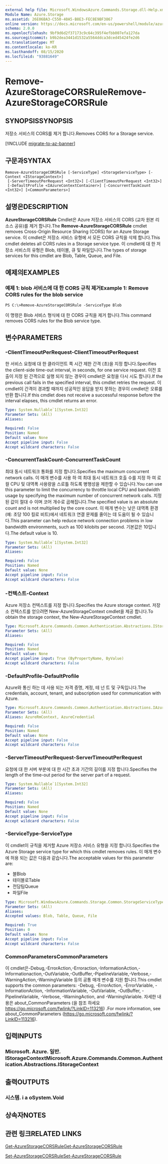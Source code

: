 ```yaml
---
external help file: Microsoft.WindowsAzure.Commands.Storage.dll-Help.xml
Module Name: Azure.Storage
ms.assetid: 26E06BA3-C550-40A5-B8E3-FEC8E9BF3867
online version: https://docs.microsoft.com/en-us/powershell/module/azure.storage/remove-azurestoragecorsrule
schema: 2.0.0
ms.openlocfilehash: 9bf9d6d2f37173c9c64c395f4efbb007efa127da
ms.sourcegitcommit: b9b2dea3441d1532a5564ddca3dced45424fe2d6
ms.translationtype: MT
ms.contentlocale: ko-KR
ms.lasthandoff: 08/15/2020
ms.locfileid: "93881649"
---
```

# <span data-ttu-id="f3a2e-101">Remove-AzureStorageCORSRule</span><span class="sxs-lookup"><span data-stu-id="f3a2e-101">Remove-AzureStorageCORSRule</span></span>

## <span data-ttu-id="f3a2e-102">SYNOPSIS</span><span class="sxs-lookup"><span data-stu-id="f3a2e-102">SYNOPSIS</span></span>
<span data-ttu-id="f3a2e-103">저장소 서비스의 CORS를 제거 합니다.</span><span class="sxs-lookup"><span data-stu-id="f3a2e-103">Removes CORS for a Storage service.</span></span>

[!INCLUDE [migrate-to-az-banner](../../includes/migrate-to-az-banner.md)]

## <span data-ttu-id="f3a2e-104">구문과</span><span class="sxs-lookup"><span data-stu-id="f3a2e-104">SYNTAX</span></span>

```
Remove-AzureStorageCORSRule [-ServiceType] <StorageServiceType> [-Context <IStorageContext>]
 [-ServerTimeoutPerRequest <Int32>] [-ClientTimeoutPerRequest <Int32>]
 [-DefaultProfile <IAzureContextContainer>] [-ConcurrentTaskCount <Int32>] [<CommonParameters>]
```

## <span data-ttu-id="f3a2e-105">설명은</span><span class="sxs-lookup"><span data-stu-id="f3a2e-105">DESCRIPTION</span></span>
<span data-ttu-id="f3a2e-106">**AzureStorageCORSRule** Cmdlet은 Azure 저장소 서비스의 CORS (교차 원본 리소스 공유)를 제거 합니다.</span><span class="sxs-lookup"><span data-stu-id="f3a2e-106">The **Remove-AzureStorageCORSRule** cmdlet removes Cross-Origin Resource Sharing (CORS) for an Azure Storage service.</span></span>
<span data-ttu-id="f3a2e-107">이 cmdlet은 저장소 서비스 유형에 서 모든 CORS 규칙을 삭제 합니다.</span><span class="sxs-lookup"><span data-stu-id="f3a2e-107">This cmdlet deletes all CORS rules in a Storage service type.</span></span>
<span data-ttu-id="f3a2e-108">이 cmdlet에 대 한 저장소 서비스의 유형은 Blob, 테이블, 큐 및 파일입니다.</span><span class="sxs-lookup"><span data-stu-id="f3a2e-108">The types of storage services for this cmdlet are Blob, Table, Queue, and File.</span></span>

## <span data-ttu-id="f3a2e-109">예제의</span><span class="sxs-lookup"><span data-stu-id="f3a2e-109">EXAMPLES</span></span>

### <span data-ttu-id="f3a2e-110">예제 1: blob 서비스에 대 한 CORS 규칙 제거</span><span class="sxs-lookup"><span data-stu-id="f3a2e-110">Example 1: Remove CORS rules for the blob service</span></span>
```
PS C:\>Remove-AzureStorageCORSRule -ServiceType Blob
```

<span data-ttu-id="f3a2e-111">이 명령은 Blob 서비스 형식에 대 한 CORS 규칙을 제거 합니다.</span><span class="sxs-lookup"><span data-stu-id="f3a2e-111">This command removes CORS rules for the Blob service type.</span></span>

## <span data-ttu-id="f3a2e-112">변수</span><span class="sxs-lookup"><span data-stu-id="f3a2e-112">PARAMETERS</span></span>

### <span data-ttu-id="f3a2e-113">-ClientTimeoutPerRequest</span><span class="sxs-lookup"><span data-stu-id="f3a2e-113">-ClientTimeoutPerRequest</span></span>
<span data-ttu-id="f3a2e-114">한 서비스 요청에 대 한 클라이언트 쪽 시간 제한 간격 (초)을 지정 합니다.</span><span class="sxs-lookup"><span data-stu-id="f3a2e-114">Specifies the client-side time-out interval, in seconds, for one service request.</span></span>
<span data-ttu-id="f3a2e-115">이전 호출이 지정 된 간격으로 실행 되지 않는 경우이 cmdlet은 요청을 다시 시도 합니다.</span><span class="sxs-lookup"><span data-stu-id="f3a2e-115">If the previous call fails in the specified interval, this cmdlet retries the request.</span></span>
<span data-ttu-id="f3a2e-116">이 cmdlet이 간격이 경과할 때까지 성공적인 응답을 받지 못하는 경우이 cmdlet은 오류를 반환 합니다.</span><span class="sxs-lookup"><span data-stu-id="f3a2e-116">If this cmdlet does not receive a successful response before the interval elapses, this cmdlet returns an error.</span></span>

```yaml
Type: System.Nullable`1[System.Int32]
Parameter Sets: (All)
Aliases:

Required: False
Position: Named
Default value: None
Accept pipeline input: False
Accept wildcard characters: False
```

### <span data-ttu-id="f3a2e-117">-ConcurrentTaskCount</span><span class="sxs-lookup"><span data-stu-id="f3a2e-117">-ConcurrentTaskCount</span></span>
<span data-ttu-id="f3a2e-118">최대 동시 네트워크 통화를 지정 합니다.</span><span class="sxs-lookup"><span data-stu-id="f3a2e-118">Specifies the maximum concurrent network calls.</span></span>
<span data-ttu-id="f3a2e-119">이 매개 변수를 사용 하 여 최대 동시 네트워크 호출 수를 지정 하 여 로컬 CPU 및 대역폭 사용량을 스로틀 하도록 병행성을 제한할 수 있습니다.</span><span class="sxs-lookup"><span data-stu-id="f3a2e-119">You can use this parameter to limit the concurrency to throttle local CPU and bandwidth usage by specifying the maximum number of concurrent network calls.</span></span>
<span data-ttu-id="f3a2e-120">지정 된 값이 절대 수 이며 코어 개수로 곱해집니다.</span><span class="sxs-lookup"><span data-stu-id="f3a2e-120">The specified value is an absolute count and is not multiplied by the core count.</span></span>
<span data-ttu-id="f3a2e-121">이 매개 변수는 낮은 대역폭 환경 (예: 초당 100 킬로 비트)에서 네트워크 연결 문제를 줄이는 데 도움이 될 수 있습니다.</span><span class="sxs-lookup"><span data-stu-id="f3a2e-121">This parameter can help reduce network connection problems in low bandwidth environments, such as 100 kilobits per second.</span></span>
<span data-ttu-id="f3a2e-122">기본값은 10입니다.</span><span class="sxs-lookup"><span data-stu-id="f3a2e-122">The default value is 10.</span></span>

```yaml
Type: System.Nullable`1[System.Int32]
Parameter Sets: (All)
Aliases:

Required: False
Position: Named
Default value: None
Accept pipeline input: False
Accept wildcard characters: False
```

### <span data-ttu-id="f3a2e-123">-컨텍스트</span><span class="sxs-lookup"><span data-stu-id="f3a2e-123">-Context</span></span>
<span data-ttu-id="f3a2e-124">Azure 저장소 컨텍스트를 지정 합니다.</span><span class="sxs-lookup"><span data-stu-id="f3a2e-124">Specifies the Azure storage context.</span></span>
<span data-ttu-id="f3a2e-125">저장소 컨텍스트를 얻으려면 New-AzureStorageContext cmdlet을 제공 합니다.</span><span class="sxs-lookup"><span data-stu-id="f3a2e-125">To obtain the storage context, the New-AzureStorageContext cmdlet.</span></span>

```yaml
Type: Microsoft.Azure.Commands.Common.Authentication.Abstractions.IStorageContext
Parameter Sets: (All)
Aliases:

Required: False
Position: Named
Default value: None
Accept pipeline input: True (ByPropertyName, ByValue)
Accept wildcard characters: False
```

### <span data-ttu-id="f3a2e-126">-DefaultProfile</span><span class="sxs-lookup"><span data-stu-id="f3a2e-126">-DefaultProfile</span></span>
<span data-ttu-id="f3a2e-127">Azure와 통신 하는 데 사용 되는 자격 증명, 계정, 테 넌 트 및 구독입니다.</span><span class="sxs-lookup"><span data-stu-id="f3a2e-127">The credentials, account, tenant, and subscription used for communication with Azure.</span></span>

```yaml
Type: Microsoft.Azure.Commands.Common.Authentication.Abstractions.IAzureContextContainer
Parameter Sets: (All)
Aliases: AzureRmContext, AzureCredential

Required: False
Position: Named
Default value: None
Accept pipeline input: False
Accept wildcard characters: False
```

### <span data-ttu-id="f3a2e-128">-ServerTimeoutPerRequest</span><span class="sxs-lookup"><span data-stu-id="f3a2e-128">-ServerTimeoutPerRequest</span></span>
<span data-ttu-id="f3a2e-129">요청에 대 한 서버 부분에 대 한 시간 초과 기간의 길이를 지정 합니다.</span><span class="sxs-lookup"><span data-stu-id="f3a2e-129">Specifies the length of the time-out period for the server part of a request.</span></span>

```yaml
Type: System.Nullable`1[System.Int32]
Parameter Sets: (All)
Aliases:

Required: False
Position: Named
Default value: None
Accept pipeline input: False
Accept wildcard characters: False
```

### <span data-ttu-id="f3a2e-130">-ServiceType</span><span class="sxs-lookup"><span data-stu-id="f3a2e-130">-ServiceType</span></span>
<span data-ttu-id="f3a2e-131">이 cmdlet이 규칙을 제거할 Azure 저장소 서비스 유형을 지정 합니다.</span><span class="sxs-lookup"><span data-stu-id="f3a2e-131">Specifies the Azure Storage service type for which this cmdlet removes rules.</span></span>
<span data-ttu-id="f3a2e-132">이 매개 변수에 허용 되는 값은 다음과 같습니다.</span><span class="sxs-lookup"><span data-stu-id="f3a2e-132">The acceptable values for this parameter are:</span></span>
- <span data-ttu-id="f3a2e-133">블</span><span class="sxs-lookup"><span data-stu-id="f3a2e-133">Blob</span></span> 
- <span data-ttu-id="f3a2e-134">테이블로</span><span class="sxs-lookup"><span data-stu-id="f3a2e-134">Table</span></span> 
- <span data-ttu-id="f3a2e-135">전담팀</span><span class="sxs-lookup"><span data-stu-id="f3a2e-135">Queue</span></span> 
- <span data-ttu-id="f3a2e-136">파일</span><span class="sxs-lookup"><span data-stu-id="f3a2e-136">File</span></span>

```yaml
Type: Microsoft.WindowsAzure.Commands.Storage.Common.StorageServiceType
Parameter Sets: (All)
Aliases:
Accepted values: Blob, Table, Queue, File

Required: True
Position: 0
Default value: None
Accept pipeline input: False
Accept wildcard characters: False
```

### <span data-ttu-id="f3a2e-137">CommonParameters</span><span class="sxs-lookup"><span data-stu-id="f3a2e-137">CommonParameters</span></span>
<span data-ttu-id="f3a2e-138">이 cmdlet은-Debug,-ErrorAction,-Erroraction,-InformationAction,-Informationaction,-OutVariable,-OutBuffer,-PipelineVariable,-Verbose,-WarningAction,-WarningVariable 등의 공통 매개 변수를 지원 합니다.</span><span class="sxs-lookup"><span data-stu-id="f3a2e-138">This cmdlet supports the common parameters: -Debug, -ErrorAction, -ErrorVariable, -InformationAction, -InformationVariable, -OutVariable, -OutBuffer, -PipelineVariable, -Verbose, -WarningAction, and -WarningVariable.</span></span> <span data-ttu-id="f3a2e-139">자세한 내용은 about_CommonParameters (을 참조 하세요 https://go.microsoft.com/fwlink/?LinkID=113216) .</span><span class="sxs-lookup"><span data-stu-id="f3a2e-139">For more information, see about_CommonParameters (https://go.microsoft.com/fwlink/?LinkID=113216).</span></span>

## <span data-ttu-id="f3a2e-140">입력</span><span class="sxs-lookup"><span data-stu-id="f3a2e-140">INPUTS</span></span>

### <span data-ttu-id="f3a2e-141">Microsoft. Azure. 일반. IStorageContext</span><span class="sxs-lookup"><span data-stu-id="f3a2e-141">Microsoft.Azure.Commands.Common.Authentication.Abstractions.IStorageContext</span></span>

## <span data-ttu-id="f3a2e-142">출력</span><span class="sxs-lookup"><span data-stu-id="f3a2e-142">OUTPUTS</span></span>

### <span data-ttu-id="f3a2e-143">시스템. i a o</span><span class="sxs-lookup"><span data-stu-id="f3a2e-143">System.Void</span></span>

## <span data-ttu-id="f3a2e-144">상속자</span><span class="sxs-lookup"><span data-stu-id="f3a2e-144">NOTES</span></span>

## <span data-ttu-id="f3a2e-145">관련 링크</span><span class="sxs-lookup"><span data-stu-id="f3a2e-145">RELATED LINKS</span></span>

[<span data-ttu-id="f3a2e-146">Get-AzureStorageCORSRule</span><span class="sxs-lookup"><span data-stu-id="f3a2e-146">Get-AzureStorageCORSRule</span></span>](./Get-AzureStorageCORSRule.md)

[<span data-ttu-id="f3a2e-147">Set-AzureStorageCORSRule</span><span class="sxs-lookup"><span data-stu-id="f3a2e-147">Set-AzureStorageCORSRule</span></span>](./Set-AzureStorageCORSRule.md)


